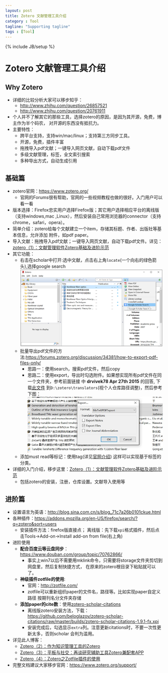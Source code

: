 ```yaml
---
layout: post
title: Zotero 文献管理工具介绍
category : Tool
tagline: "Supporting tagline"
tags : [Tool]
---
```

{% include JB/setup %}
# Zotero 文献管理工具介绍

## Why Zotero
- 详细的比较分析大家可以移步知乎：
  + <http://www.zhihu.com/question/26857521>
  + <http://www.zhihu.com/question/20761911>
- 个人并不了解其它的那些工具，选择zotero的原因，是因为其开源，免费，博主作为半个码农，
对开源的东西没有抵抗力。
- 主要特性：
  + 跨平台支持，支持win/mac/linux；支持第三方同步工具。
  + 开源，免费，插件丰富
  + 拖拽导入pdf文献；一键导入网页文献，自动下载pdf文件
  + 多级文献管理，标签，全文索引搜索
  + 多种导出方式，自动生成引用

## 基础篇
- zotero官网：<https://www.zotero.org/>
  + 官网的Forums很有帮助，官网的一些视频教程也做的很好。入门用户可以看一看
- 版本选择：Firefox忠实用户选择Firefox版；其它用户选择相应平台的离线版（支持windows,mac
,Linux），然后安装自己常用浏览器的connector（支持chrome，safari，opera）。
- 简单介绍：zotero给每个文献建立一个item，存储其标题、作者、出版社等基本信息，允许添加
附件，如pdf paper。
- 导入文献：拖拽导入pdf文献；一键导入网页文献，自动下载pdf文件。详见：
[zotero（1）：文献管理软件Zotero基础及进阶示范](http://www.yangzhiping.com/tech/zotero1.html)
- 其它功能：
  + 右击在scholar中打开:选中文献，点击右上角`locate`(一个向右的绿色箭头),选择google search
  ![img](/image/zotero/scholar.jpg)
  + 批量导出pdf文件的方法:<https://forums.zotero.org/discussion/34381/how-to-export-pdf-files-only/>
    * 思路一：使用search，搜索pdf文件，然后copy
    * 思路二：使用export，导出时勾选附件。如果想实现所有pdf文件在同一个文件夹，参考前面链接
      中 **drvivek78 Apr 27th 2015** 的回答, 下载[此文件](/download/BibTeX_ExpPDF.js)
      到`D:\zotero\translators`(视个人仓库路径调整)，然后参考下图：
      ![img](/image/zotero/export.jpg)
  + 添加must read等标记：使用tag(详见[官网介绍](https://www.zotero.org/support/collections_and_tags))
    这样可以实现基于标签的分类。
- 详细的入门介绍，移步这里：[Zotero（1）：文献管理软件Zotero基础及进阶示范](http://www.yangzhiping.com/tech/zotero1.html)
  + 包括zotero的安装，注册，仓库设置。文献导入使用等

## 进阶篇
- 设置语言为英语：<http://blog.sina.com.cn/s/blog_71c7a26b0101ckue.html>
- 各种插件：<https://addons.mozilla.org/en-US/firefox/search/?q=zotero&sort=users>
   + 安装插件方法：firefox版直接点；
    离线版：先下载`xpi`格式插件，然后点击Tools->Add-on->Install add-on from file(右上角)
- 进阶使用
   + **配合百度云等云盘同步**：<https://www.douban.com/group/topic/70762866/>
     * 事实上win7以后不需要用mklink命令，只需要将storage文件夹剪切到网盘里，然后复制快捷方式，
     在原来的zotero根目录下粘贴就可以了。
   + **神级插件zotfile的使用**:
     * 官网：<http://zotfile.com/>   
     * zotfile可以重新组织paper的文件名，路径等。比如实现paper自定义路径
   按期刊名分文件夹存储
   + **添加paper的cite数**：使用[zotero-scholar-citations](https://addons.mozilla.org/en-US/firefox/addon/zotero-scholar-citations/)
     * 离线版zotero安装方法，下载：<https://github.com/beloglazov/zotero-scholar-citations/raw/master/builds/zotero-scholar-citations-1.9.1-fx.xpi>
     * 安装完成后，勾选显示`extra`列。注意更新citations时，不要一次性更新太多，否则scholar
     会判为滥用。
- 详见此人博客：
   + [Zotero（2）：作为知识管理工具的Zotero](http://www.yangzhiping.com/tech/zotero2.html)
   + [Zotero（3）：平板与社交：再谈研究辅助工具Zotero兼配套APP](http://www.yangzhiping.com/tech/zotero3.html)
   + [Zotero（4）：Zotero之Zotfile插件的使用](http://www.yangzhiping.com/tech/zotero4.html)
- 完整文档建议大家移步官网：<https://www.zotero.org/support/>
